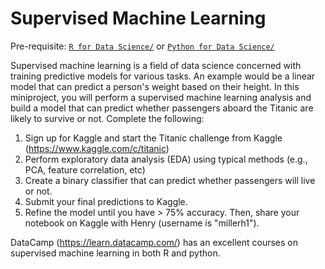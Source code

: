 # Supervised Machine Learning

Pre-requisite: [`R for Data Science/`](https://github.com/Bioinformatics-Research-Network/training-requirements/tree/main/R%20for%20Data%20Science) or [`Python for Data Science/`](https://github.com/Bioinformatics-Research-Network/training-requirements/tree/main/Python%20for%20Data%20Science)


Supervised machine learning is a field of data science concerned with training predictive models for various tasks. An example would be a linear model that can predict a person's weight based on their height. In this miniproject, you will perform a supervised machine learning analysis and build a model that can predict whether passengers aboard the Titanic are likely to survive or not. Complete the following:

1. Sign up for Kaggle and start the Titanic challenge from Kaggle (https://www.kaggle.com/c/titanic)
2. Perform exploratory data analysis (EDA) using typical methods (e.g., PCA, feature correlation, etc)
3. Create a binary classifier that can predict whether passengers will live or not.
4. Submit your final predictions to Kaggle.
5. Refine the model until you have > 75% accuracy. Then, share your notebook on Kaggle with Henry (username is "millerh1").

DataCamp (https://learn.datacamp.com/) has an excellent courses on supervised machine learning in both R and python.
